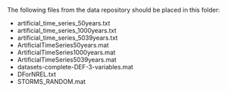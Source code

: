 The following files from the data repository should be placed in this folder:
 * artificial_time_series_50years.txt
 * artificial_time_series_1000years.txt
 * artificial_time_series_5039years.txt
 * ArtificialTimeSeries50years.mat
 * ArtificialTimeSeries1000years.mat
 * ArtificialTimeSeries5039years.mat
 * datasets-complete-DEF-3-variables.mat
 * DForNREL.txt
 * STORMS_RANDOM.mat
 
 
